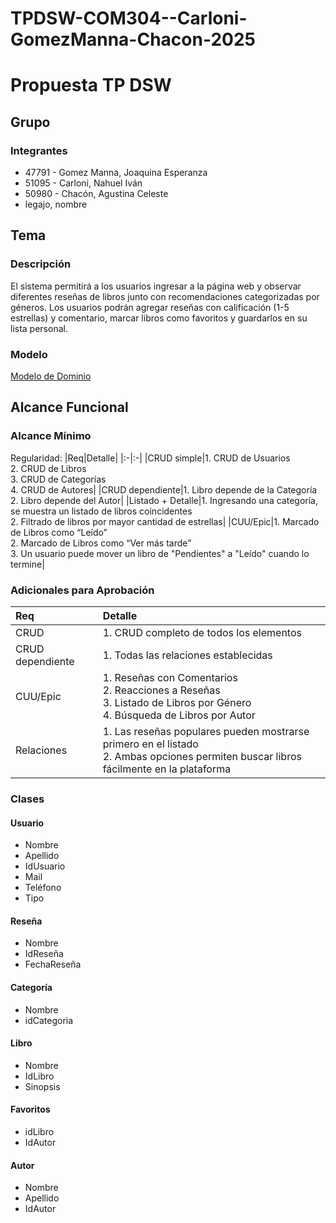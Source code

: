 # TPDSW-COM304--Carloni-GomezManna-Chacon-2025
# Propuesta TP DSW

## Grupo
### Integrantes
* 47791 - Gomez Manna, Joaquina Esperanza
* 51095 - Carloni, Nahuel Iván
* 50980 - Chacón, Agustina Celeste
* legajo, nombre

## Tema
### Descripción
El sistema permitirá a los usuarios ingresar a la página web y observar diferentes reseñas de libros junto con recomendaciones categorizadas por géneros. Los usuarios podrán agregar reseñas con calificación (1-5 estrellas) y comentario, marcar libros como favoritos y guardarlos en su lista personal.

### Modelo

[Modelo de Dominio](https://drive.google.com/file/d/19oo2OMIBkmHHlL8IWxTLiJujF6Z2ven8/view?usp=sharing)

## Alcance Funcional 

### Alcance Mínimo

Regularidad:
|Req|Detalle|
|:-|:-|
|CRUD simple|1. CRUD de Usuarios<br>2. CRUD de Libros<br>3. CRUD de Categorías<br>4. CRUD de Autores|
|CRUD dependiente|1. Libro depende de la Categoría<br>2. Libro depende del Autor|
|Listado + Detalle|1. Ingresando una categoría, se muestra un listado de libros coincidentes<br>2. Filtrado de libros por mayor cantidad de estrellas|
|CUU/Epic|1. Marcado de Libros como “Leído”<br>2. Marcado de Libros como “Ver más tarde”<br>3. Un usuario puede mover un libro de "Pendientes" a "Leído" cuando lo termine|

### Adicionales para Aprobación

|Req|Detalle|
|:-|:-|
|CRUD |1. CRUD completo de todos los elementos|
|CRUD dependiente |1. Todas las relaciones establecidas|
|CUU/Epic|1. Reseñas con Comentarios<br>2. Reacciones a Reseñas<br>3. Listado de Libros por Género<br>4. Búsqueda de Libros por Autor|
|Relaciones|1. Las reseñas populares pueden mostrarse primero en el listado<br>2. Ambas opciones permiten buscar libros fácilmente en la plataforma|

### Clases

#### Usuario
- Nombre
- Apellido
- IdUsuario
- Mail
- Teléfono
- Tipo

#### Reseña
- Nombre
- IdReseña
- FechaReseña

#### Categoría
- Nombre
- idCategoria

#### Libro
- Nombre
- IdLibro
- Sinopsis

#### Favoritos
- idLibro
- IdAutor

#### Autor
- Nombre
- Apellido
- IdAutor

